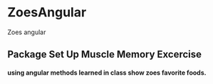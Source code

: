 # ZoesAngular
Zoes angular


## Package Set Up Muscle Memory Excercise 

#### using angular methods learned in class show zoes favorite foods. 


